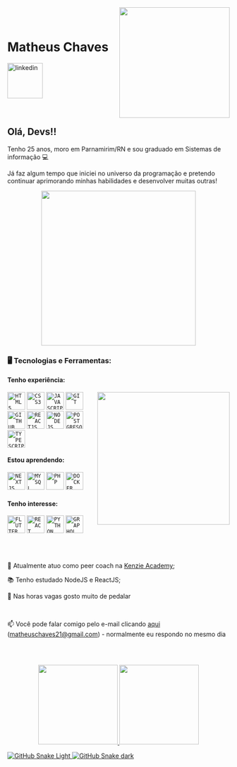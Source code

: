 <img align="right" height="250px" style="margin-left:20px" src="https://i.ibb.co/kMY7Sxb/Avatar-Hello.png">

</br>
</br>

<div dsplay="inline-block">
 
 <h1 align="left">Matheus Chaves</h1>
  <a href="https://www.linkedin.com/in/matheus-chaves-62954214a/">
    <img width="80px" src="https://i.ibb.co/RyZx12b/linkedin.png" alt="linkedin" style="vertical-align:top;">
  </a>
</div>





</br>
</br>

## Olá, Devs!!

Tenho 25 anos, moro em Parnamirim/RN e sou graduado em Sistemas de informação :computer:

Já faz algum tempo que iniciei no universo da programação e pretendo continuar aprimorando minhas habilidades e desenvolver muitas outras!

<p align="center">
  <img src="https://super.abril.com.br/wp-content/uploads/2016/09/super_imggato_digitando_0.gif" width="350">
</p>

### 🖥️ Tecnologias e Ferramentas:
#### Tenho experiência:
<img width="300px" align="right" src="https://i.ibb.co/V2Kb1LP/Avatar-Point-Right.png">
<code><img width="40px" src="https://cdn.jsdelivr.net/gh/devicons/devicon/icons/html5/html5-original-wordmark.svg" title = "HTML5"/></code>
<code><img width="40px" src="https://cdn.jsdelivr.net/gh/devicons/devicon/icons/css3/css3-original-wordmark.svg" title = "CSS3"/></code>
<code><img width="40px" src="https://cdn.jsdelivr.net/gh/devicons/devicon/icons/javascript/javascript-original.svg" title = "JAVASCRIPT"/></code>
<code><img width="40px" src="https://cdn.jsdelivr.net/gh/devicons/devicon/icons/git/git-original.svg" title = "GIT"/></code>
<code><img width="40px" src="https://cdn.jsdelivr.net/gh/devicons/devicon/icons/github/github-original.svg" title = "GITHUB"/></code>
<code><img width="40px" src="https://cdn.jsdelivr.net/gh/devicons/devicon/icons/react/react-original.svg" title = "REACTJS"/></code>
<code><img width="40px" src="https://cdn.jsdelivr.net/gh/devicons/devicon/icons/nodejs/nodejs-original.svg" title = "NODEJS"/></code>
<code><img width="40px" src="https://cdn.jsdelivr.net/gh/devicons/devicon/icons/postgresql/postgresql-original.svg" title = "POSTGRESQL"/></code>
<code><img width="40px" src="https://cdn.jsdelivr.net/gh/devicons/devicon/icons/typescript/typescript-original.svg" title = "TYPESCRIPT"/></code>

#### Estou aprendendo:
<code><img width="40px" src="https://cdn.jsdelivr.net/gh/devicons/devicon/icons/nextjs/nextjs-original.svg" title = "NEXTJS"/></code>
<code><img width="40px" src="https://cdn.jsdelivr.net/gh/devicons/devicon/icons/mysql/mysql-original.svg" title = "MYSQL"/></code>
<code><img width="40px" src="https://cdn.jsdelivr.net/gh/devicons/devicon/icons/php/php-original.svg" title = "PHP"/></code>
<code><img width="40px" src="https://cdn.jsdelivr.net/gh/devicons/devicon/icons/docker/docker-original.svg" title = "DOCKER"/></code>

#### Tenho interesse:
<code><img width="40px" src="https://cdn.jsdelivr.net/gh/devicons/devicon/icons/flutter/flutter-original.svg" title = "FLUTTER"/></code>
<code><img width="40px" src="https://cdn.jsdelivr.net/gh/devicons/devicon/icons/react/react-original.svg" title = "REACT NATIVE"/></code>
<code><img width="40px" src="https://cdn.jsdelivr.net/gh/devicons/devicon/icons/python/python-original.svg" title = "PYTHON"/></code>
<code><img width="40px" src="https://cdn.jsdelivr.net/gh/devicons/devicon/icons/graphql/graphql-plain.svg" title = "GRAPHQL"/></code>

</br>
</br>
<div display="inline-block">
 <p align="left">🔭 Atualmente atuo como peer coach na <a href="https://kenzie.com.br/">Kenzie Academy</a>;</p>
 <p align="left">📚 Tenho estudado NodeJS e ReactJS;</p>
 <p align="left">🚴 Nas horas vagas gosto muito de pedalar</p>
</div>



</br>

📫 Você pode falar comigo pelo e-mail clicando <a href="mailto:matheuschaves21@gmail.com">aqui</a> (matheuschaves21@gmail.com) - normalmente eu respondo no mesmo dia

</br>

##
<p align="center">
<a href="https://github.com/matheuschvs">
<img height="180em" src="https://github-readme-stats.vercel.app/api/top-langs/?username=matheuschvs&layout=compact&langs_count=7&theme=dracula"/>
<img height="180em" src="https://github-readme-stats.vercel.app/api?username=matheuschvs&show_icons=true&theme=dracula&include_all_commits=true&count_private=true"/>
</p>
 
<!-- ![snake gif](https://github.com/matheuschvs/matheuschvs/blob/output/github-contribution-grid-snake.gif) -->
![GitHub Snake Light](github-snake.svg#gh-light-mode-only)
![GitHub Snake dark](github-snake-dark.svg#gh-dark-mode-only)

